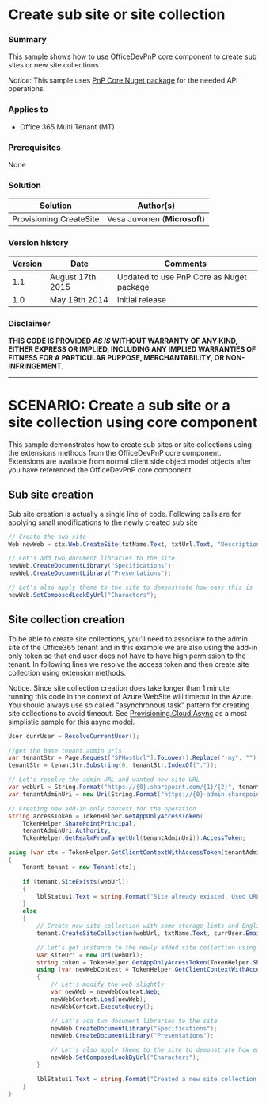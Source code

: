 # Create sub site or site collection #

### Summary ###
This sample shows how to use OfficeDevPnP core component to create sub sites or new site collections.

*Notice*: This sample uses [PnP Core Nuget package](https://github.com/OfficeDev/PnP-sites-core) for the needed API operations.

### Applies to ###
-  Office 365 Multi Tenant (MT)

### Prerequisites ###
None

### Solution ###
Solution | Author(s)
---------|----------
Provisioning.CreateSite | Vesa Juvonen (**Microsoft**)

### Version history ###
Version  | Date | Comments
---------| -----| --------
1.1  | August 17th 2015 | Updated to use PnP Core as Nuget package
1.0  | May 19th 2014 | Initial release

### Disclaimer ###
**THIS CODE IS PROVIDED *AS IS* WITHOUT WARRANTY OF ANY KIND, EITHER EXPRESS OR IMPLIED, INCLUDING ANY IMPLIED WARRANTIES OF FITNESS FOR A PARTICULAR PURPOSE, MERCHANTABILITY, OR NON-INFRINGEMENT.**


----------

# SCENARIO: Create a sub site or a site collection using core component #
This sample demonstrates how to create sub sites or site collections using the extensions methods from the OfficeDevPnP core component. Extensions are available from normal client side object model objects after you have referenced the OfficeDevPnP core component

## Sub site creation ##
Sub site creation is actually a single line of code. Following calls are for applying small modifications to the newly created sub site

```C#
// Create the sub site
Web newWeb = ctx.Web.CreateSite(txtName.Text, txtUrl.Text, "Description", drpContentTypes.SelectedValue, 1033);

// Let's add two document libraries to the site 
newWeb.CreateDocumentLibrary("Specifications");
newWeb.CreateDocumentLibrary("Presentations");

// Let's also apply theme to the site to demonstrate how easy this is
newWeb.SetComposedLookByUrl("Characters");
```

## Site collection creation ##
To be able to create site collections, you’ll need to associate to the admin site of the Office365 tenant and in this example we are also using the add-in only token so that end user does not have to have high permission to the tenant. In following lines we resolve the access token and then create site collection using extension methods.

Notice. Since site collection creation does take longer than 1 minute, running this code in the context of Azure WebSite will timeout in the Azure. You should always use so called "asynchronous task" pattern for creating site collections to avoid timeout. See [Provisioning.Cloud.Async](https://github.com/OfficeDev/PnP/tree/master/Samples/Provisioning.Cloud.Async) as a most simplistic sample for this async model.

```C#
User currUser = ResolveCurrentUser();

//get the base tenant admin urls
var tenantStr = Page.Request["SPHostUrl"].ToLower().Replace("-my", "").Substring(8);
tenantStr = tenantStr.Substring(0, tenantStr.IndexOf("."));

// Let's resolve the admin URL and wanted new site URL
var webUrl = String.Format("https://{0}.sharepoint.com/{1}/{2}", tenantStr, "sites", txtUrl.Text);
var tenantAdminUri = new Uri(String.Format("https://{0}-admin.sharepoint.com", tenantStr));

// Creating new add-in only context for the operation
string accessToken = TokenHelper.GetAppOnlyAccessToken(
    TokenHelper.SharePointPrincipal,
    tenantAdminUri.Authority,
    TokenHelper.GetRealmFromTargetUrl(tenantAdminUri)).AccessToken;

using (var ctx = TokenHelper.GetClientContextWithAccessToken(tenantAdminUri.ToString(), accessToken))
{
    Tenant tenant = new Tenant(ctx);

    if (tenant.SiteExists(webUrl))
    {
        lblStatus1.Text = string.Format("Site already existed. Used URL - {0}", webUrl);
    }
    else
    {
        // Create new site collection with some storage limts and English locale
        tenant.CreateSiteCollection(webUrl, txtName.Text, currUser.Email, drpContentTypes.SelectedValue, 500, 400, 7, 7, 1, 1033);

        // Let's get instance to the newly added site collection using URLs
        var siteUri = new Uri(webUrl);
        string token = TokenHelper.GetAppOnlyAccessToken(TokenHelper.SharePointPrincipal, siteUri.Authority, TokenHelper.GetRealmFromTargetUrl(new Uri(webUrl))).AccessToken;
        using (var newWebContext = TokenHelper.GetClientContextWithAccessToken(siteUri.ToString(), token))
        {
            // Let's modify the web slightly
            var newWeb = newWebContext.Web;
            newWebContext.Load(newWeb);
            newWebContext.ExecuteQuery();

            // Let's add two document libraries to the site 
            newWeb.CreateDocumentLibrary("Specifications"); 
            newWeb.CreateDocumentLibrary("Presentations");

            // Let's also apply theme to the site to demonstrate how easy this is
            newWeb.SetComposedLookByUrl("Characters");
        }

        lblStatus1.Text = string.Format("Created a new site collection to address <a href='{0}'>{1}</a>", webUrl, webUrl);
    }
}
```
